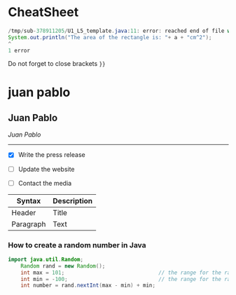 # CheatSheet

```java
/tmp/sub-378911205/U1_L5_template.java:11: error: reached end of file while parsing
System.out.println("The area of the rectangle is: "+ a + "cm^2");
^
1 error
```

Do not forget to close brackets `}}`


# juan pablo
## Juan Pablo

*Juan Pablo*
<hr>

- [x] Write the press release
- [ ] Update the website
- [ ] Contact the media


| Syntax | Description |
| ----------- | ----------- |
| Header | Title |
| Paragraph | Text |


### How to create a random number in Java 
```java
import java.util.Random;
    Random rand = new Random();     
    int max = 101;                              // the range for the random number -100 and 100
    int min = -100;                             // the range for the random number -100 and 100
    int number = rand.nextInt(max - min) + min; 
```    

